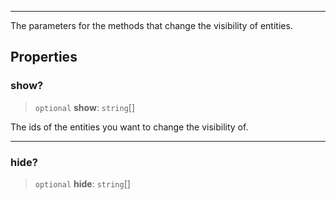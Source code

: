 ***

The parameters for the methods that change the visibility of entities.

## Properties

### show?

> `optional` **show**: `string`\[]

The ids of the entities you want to change the visibility of.

***

### hide?

> `optional` **hide**: `string`\[]
